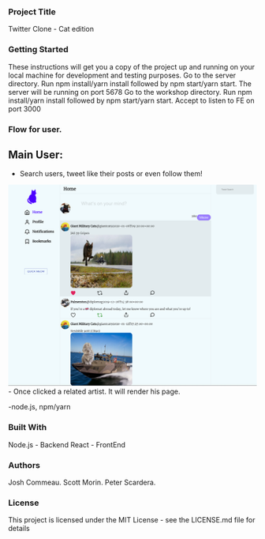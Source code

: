 ### Project Title
Twitter Clone - Cat edition
### Getting Started
These instructions will get you a copy of the project up and running on your local machine for development and testing purposes.
Go to the server directory. Run npm install/yarn install followed by npm start/yarn start. The server will be running on port 5678
Go to the workshop directory. Run npm install/yarn install followed by npm start/yarn start. Accept to listen to FE on port 3000
### Flow for user.


## Main User:
- Search users, tweet like their posts or even follow them!
<img src="assets/screenshots/readmepic.png" alt="Home" />
- Once clicked a related artist. It will render his page.


-node.js, npm/yarn
### Built With
Node.js - Backend
React - FrontEnd
### Authors
Josh Commeau.
Scott Morin.
Peter Scardera.

### License
This project is licensed under the MIT License - see the LICENSE.md file for details

